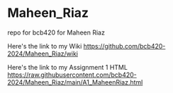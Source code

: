 # Maheen_Riaz
repo for bcb420 for Maheen Riaz

Here's the link to my Wiki https://github.com/bcb420-2024/Maheen_Riaz/wiki

Here's the link to my Assignment 1 HTML https://raw.githubusercontent.com/bcb420-2024/Maheen_Riaz/main/A1_MaheenRiaz.html
